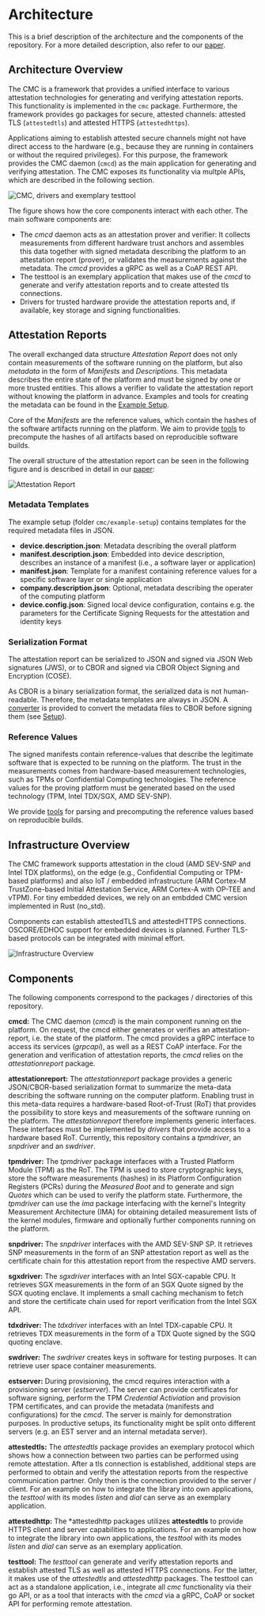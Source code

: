# Architecture

This is a brief description of the architecture and the components of the repository. For a more
detailed description, also refer to our [paper](https://dl.acm.org/doi/pdf/10.1145/3600160.3600171).

## Architecture Overview

The CMC is a framework that provides a unified interface to various attestation technologies for
generating and verifying attestation reports. This functionality is implemented in the `cmc`
package. Furthermore, the framework provides go packages for secure, attested channels:
attested TLS (`attestedtls`) and attested HTTPS (`attestedhttps`).

Applications aiming to establish attested secure channels might not have direct access to
the hardware (e.g., because they are running in containers or without the required privileges).
For this purpose, the framework provides the CMC daemon (`cmcd`) as the main application for
generating and verifying attestation. The CMC exposes its functionality via multple APIs, which are
described in the following section.

![CMC, drivers and exemplary testtool](./diagrams/architecture.drawio.svg)

The figure shows how the core components interact with each other. The main software components are:
- The *cmcd* daemon acts as an attestation prover and verifier: It collects measurements from
different hardware trust anchors and assembles this data together with signed metadata describing
the platform to an attestation report (prover), or validates the measurements against the metadata.
The *cmcd* provides a gRPC as well as a CoAP REST API.
- The testtool is an exemplary application that makes use of the *cmcd* to
generate and verify attestation reports and to create attested tls connections.
- Drivers for trusted hardware provide the attestation reports and, if available, key storage and
signing functionalities.

## Attestation Reports

The overall exchanged data structure *Attestation Report* does not only contain measurements of
the software running on the platform, but also *metadata* in the form of *Manifests* and
*Descriptions*. This metadata describes the entire state of the platform and must be signed by
one or more trusted entities. This allows a verifier to validate the attestation report without
knowing the platform in advance. Examples and tools for creating the metadata can be found
in the [Example Setup](../example-setup/).

Core of the *Manifests* are the reference values, which contain the hashes of the software
artifacts running on the platform. We aim to provide
[tools](https://github.com/Fraunhofer-AISEC/tpm-pcr-tools) to precompute the hashes of all artifacts
based on reproducible software builds.

The overall structure of the attestation report can be seen in the following figure and is
described in detail in our [paper](https://dl.acm.org/doi/pdf/10.1145/3600160.3600171):

![Attestation Report](./diagrams/attestation-report.drawio.svg)

### Metadata Templates

The example setup (folder `cmc/example-setup`) contains templates for the required metadata files
in JSON.

- **device.description.json**: Metadata describing the overall platform
- **manifest.description.json**: Embedded into device description, describes an instance of a manifest (i.e., a software layer or application)
- **manifest.json**: Template for a manifest containing reference values for a specific software layer or single application
- **company.description.json**: Optional, metadata describing the operater of the computing platform
- **device.config.json**: Signed local device configuration, contains e.g. the parameters for
the Certificate Signing Requests for the attestation and identity keys

### Serialization Format

The attestation report can be serialized to JSON and signed via JSON Web signatures (JWS), or to
CBOR and signed via CBOR Object Signing and Encryption (COSE).

As CBOR is a binary serialization format, the serialized data is not human-readable. Therefore, the
metadata templates are always in JSON. A [converter](../tools/metaconv/) is provided to convert the
metadata files to CBOR before signing them (see [Setup](./setup.md)).

### Reference Values

The signed manifests contain reference-values that describe the legitimate software that is expected
to be running on the platform. The trust in the measurements comes from hardware-based measurement
technologies, such as TPMs or Confidential Computing technologies. The reference values for the
proving platform must be generated based on the used technology (TPM, Intel TDX/SGX, AMD SEV-SNP).

We provide [tools]([tools](https://github.com/Fraunhofer-AISEC/tpm-pcr-tools) ) for parsing and
precomputing the reference values based on reproducible builds.

## Infrastructure Overview

The CMC framework supports attestation in the cloud (AMD SEV-SNP and Intel TDX platforms),
on the edge (e.g., Confidential Computing or TPM-based platforms) and also IoT / embedded
infrastructure (ARM Cortex-M TrustZone-based Initial Attestation Service, ARM Cortex-A with
OP-TEE and vTPM). For tiny embedded devices, we rely on an embdded CMC version implemented
in Rust (no_std).

Components can establish attestedTLS and attestedHTTPS connections. OSCORE/EDHOC support
for embedded devices is planned. Further TLS-based protocols can be integrated with
minimal effort.

![Infrastructure Overview](./diagrams/cmc-infrastructure.drawio.svg)

## Components
The following components correspond to the packages / directories of this repository.

__cmcd:__
The CMC daemon (*cmcd*) is the main component running on the platform. On request, the cmcd either
generates or verifies an attestation-report, i.e. the state of the platform. The cmcd provides
a gRPC interface to access its services (*grpcapi*), as well as a REST CoAP interface. For the
generation and verification of attestation reports, the *cmcd* relies on the *attestationreport*
package.

__attestationreport:__
The *attestationreport* package provides a generic JSON/CBOR-based serialization format to summarize
the meta-data describing the software running on the computer platform. Enabling trust in this
meta-data requires a hardware-based Root-of-Trust (RoT) that provides the possibility to store keys
and measurements of the software running on the platform. The *attestationreport* therefore
implements generic interfaces.
These interfaces must be implemented by *drivers* that provide access to a hardware based RoT.
Currently, this repository contains a *tpmdriver*, an *snpdriver* and an *swdriver*.

__tpmdriver:__
The *tpmdriver* package interfaces with a Trusted Platform Module (TPM) as the RoT.
The TPM is used to store cryptographic keys, store the software measurements (hashes) in its
Platform Configuration Registers (PCRs) during the *Measured Boot* and to generate and sign *Quotes*
which can be used to verify the platform state. Furthermore, the *tpmdriver* can use the *ima*
package interfacing with the kernel's Integrity Measurement Architecture (IMA) for obtaining
detailed measurement lists of the kernel modules, firmware and optionally further components
running on the platform.

__snpdriver:__
The *snpdriver* interfaces with the AMD SEV-SNP SP. It retrieves SNP measurements in the form of
an SNP attestation report as well as the certificate chain for this attestation report from the
respective AMD servers.

__sgxdriver:__
The *sgxdriver* interfaces with an Intel SGX-capable CPU. It retrieves SGX measurements in the form
of an SGX Quote signed by the SGX quoting enclave. It implements a small caching mechanism to fetch
and store the certificate chain used for report verification from the Intel SGX API.

__tdxdriver:__
The *tdxdriver* interfaces with an Intel TDX-capable CPU. It retrieves TDX measurements in the form
of a TDX Quote signed by the SGQ quoting enclave.

__swdriver:__
The *swdriver* creates keys in software for testing purposes. It can retrieve user space container
measurements.

__estserver:__
During provisioning, the cmcd requires interaction with a provisioning server (*estserver*). The
server can provide certificates for software signing, perform the TPM *Credential Activiation* and
provision TPM certificates, and can provide the metadata (manifests and configurations) for the
*cmcd*. The server is mainly for demonstration purposes. In productive setups, its functionality
might be split onto different servers (e.g. an EST server and an internal metadata server).

__attestedtls:__
The *attestedtls* package provides an exemplary protocol which shows how a connection between two
parties can be performed using remote attestation. After a tls connection is established, additional
steps are performed to obtain and verify the attestation reports from the respective communication
partner. Only then is the connection provided to the server / client. For an example on how to
integrate the library into own applications, the *testtool* with its modes *listen* and
*dial* can serve as an exemplary application.

__attestedhttp:__
The *attestedhttp packages utilizes **attestedtls** to provide HTTPS client and server capabilities
to applications. For an example on how to integrate the library into own applications, the
*testtool* with its modes *listen* and *dial* can serve as an exemplary application.

__testtool:__
The *testtool* can generate and verify attestation reports and establish attested TLS as well as
attested HTTPS connections. For the latter, it makes use of the *attestedtls* and
*attestedhttp* packages. The testtool can act as a standalone application, i.e., integrate
all *cmc* functionality via their go API, or as a tool that interacts with the
*cmcd* via a gRPC, CoAP or socket API for performing remote attestation.
